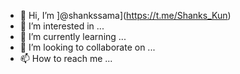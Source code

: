- 👋 Hi, I’m ]@shankssama](https://t.me/Shanks_Kun)
- 👀 I’m interested in ...
- 🌱 I’m currently learning ...
- 💞️ I’m looking to collaborate on ...
- 📫 How to reach me ...


